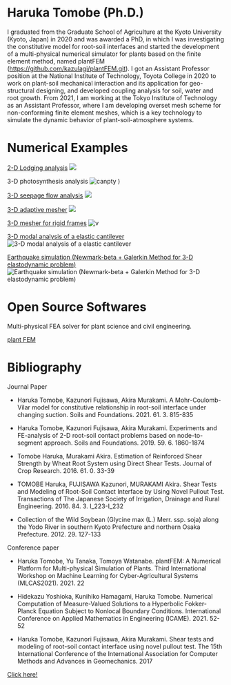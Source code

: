 # Haruka Tomobe (Ph.D.)


I graduated from the Graduate School of Agriculture at the Kyoto University (Kyoto, Japan) in 2020 and was awarded a PhD, in which I was investigating the constitutive model for root-soil interfaces and started the development of a multi-physical numerical simulator for plants based on the finite element method, named plantFEM (https://github.com/kazulagi/plantFEM.git). I got an Assistant Professor position at the National Institute of Technology, Toyota College in 2020 to work on plant-soil mechanical interaction and its application for geo-structural designing, and developed coupling analysis for soil, water and root growth. From 2021, I am working at the Tokyo Institute of Technology as an Assistant Professor, where I am developing overset mesh scheme for non-conforming finite element meshes, which is a key technology to simulate the dynamic behavior of plant-soil-atmosphere systems.

# Numerical Examples

[2-D Lodging analysis](https://www.sciencedirect.com/science/article/pii/S0038080619301647)
![](https://ars.els-cdn.com/content/image/1-s2.0-S0038080619301647-gr15.jpg)

3-D photosynthesis analysis
![canpty](https://user-images.githubusercontent.com/54159711/173492449-db9efe5a-7c5f-4219-a95f-bcb560123605.jpeg)
)

[3-D seepage flow analysis](https://github.com/kazulagi/plantFEM/pull/386)
![](https://user-images.githubusercontent.com/54159711/168735469-33115f07-39cf-458f-a09d-9d14a875ad0c.png)

[3-D adaptive mesher](https://github.com/kazulagi/plantFEM/pull/389)
![](https://user-images.githubusercontent.com/54159711/169466238-eb025a50-e8c8-4c51-a09d-6043cd1288df.png)

[3-D mesher for rigid frames](https://github.com/kazulagi/plantFEM/pull/393)
![v](https://user-images.githubusercontent.com/54159711/170681201-1c42a698-46ca-4b27-a163-d9a4d8ab3e1f.png)


[3-D modal analysis of a elastic cantilever](https://github.com/kazulagi/plantFEM/pull/395)
![3-D modal analysis of a elastic cantilever](https://user-images.githubusercontent.com/54159711/171304252-9eadbd13-5d97-4af1-9708-cbfecca17caf.png)

[Earthquake simulation (Newmark-beta + Galerkin Method for 3-D elastodynamic problem)](https://github.com/kazulagi/plantFEM/pull/399)
![Earthquake simulation (Newmark-beta + Galerkin Method for 3-D elastodynamic problem)](https://user-images.githubusercontent.com/54159711/172747882-8d03aef3-ad2d-44c6-9490-0b80588360d1.png)





# Open Source Softwares

Multi-physical FEA solver for plant science and civil engineering.

[plant FEM](https://github.com/kazulagi/plantFEM)




# Bibliography

Journal Paper

- Haruka Tomobe, Kazunori Fujisawa, Akira Murakami. A Mohr-Coulomb-Vilar model for constitutive relationship in root-soil interface under changing suction. Soils and Foundations. 2021. 61. 3. 815-835


- Haruka Tomobe, Kazunori Fujisawa, Akira Murakami. Experiments and FE-analysis of 2-D root-soil contact problems based on node-to-segment approach. Soils and Foundations. 2019. 59. 6. 1860-1874


- Tomobe Haruka, Murakami Akira. Estimation of Reinforced Shear Strength by Wheat Root System using Direct Shear Tests. Journal of Crop Research. 2016. 61. 0. 33-39

- TOMOBE Haruka, FUJISAWA Kazunori, MURAKAMI Akira. Shear Tests and Modeling of Root-Soil Contact Interface by Using Novel Pullout Test. Transactions of The Japanese Society of Irrigation, Drainage and Rural Engineering. 2016. 84. 3. I_223-I_232


- Collection of the Wild Soybean (Glycine max (L.) Merr. ssp. soja) along the Yodo River in southern Kyoto Prefecture and northern Osaka Prefecture. 2012. 29. 127-133


Conference paper

- Haruka Tomobe, Yu Tanaka, Tomoya Watanabe. plantFEM: A Numerical Platform for Multi-physical Simulation of Plants. Third International Workshop on Machine Learning for Cyber-Agricultural Systems (MLCAS2021). 2021. 22

- Hidekazu Yoshioka, Kunihiko Hamagami, Haruka Tomobe. Numerical Computation of Measure-Valued Solutions to a Hyperbolic Fokker-Planck Equation Subject to Nonlocal Boundary Conditions. International Conference on Applied Mathematics in Engineering (ICAME). 2021. 52-52

- Haruka Tomobe, Kazunori Fujisawa, Akira Murakami. Shear tests and modeling of root-soil contact interface using novel pullout test. The 15th International Conference of the International Association for Computer Methods and Advances in Geomechanics. 2017

[Click here!](https://scholar.google.com/citations?user=aJsSCAYAAAAJ&hl=ja)
